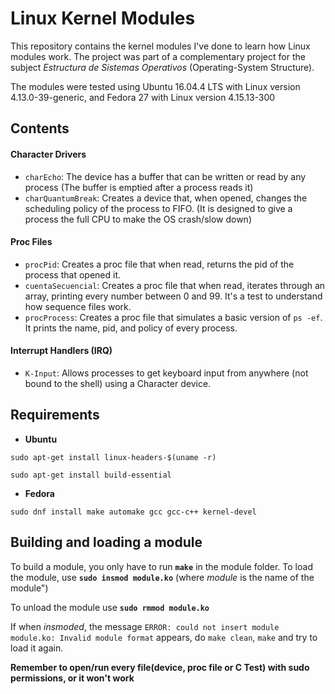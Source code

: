 # Linux Kernel Modules

This repository contains the kernel modules I've done to learn how Linux modules work. The project was part of a complementary project for the subject *Estructura de Sistemas Operativos* (Operating-System Structure).

The modules were tested using Ubuntu 16.04.4 LTS with Linux version 4.13.0-39-generic, and Fedora 27 with Linux version 4.15.13-300 

## Contents

#### Character Drivers 
- `charEcho`: The device has a buffer that can be written or read by any process (The buffer is emptied after a process reads it)
- `charQuantumBreak`: Creates a device that, when opened, changes the scheduling policy of the process to FIFO. (It is designed to give a process the full CPU to make the OS crash/slow down)


#### Proc Files
- `procPid`: Creates a proc file that when read, returns the pid of the process that opened it.
- `cuentaSecuencial`: Creates a proc file that when read, iterates through an array, printing every number between 0 and 99. It's a test to understand how sequence files work.
- `procProcess`: Creates a proc file that simulates a basic version of `ps -ef`. It prints the name, pid, and policy of every process.

#### Interrupt Handlers (IRQ)
- `K-Input`: Allows processes to get keyboard input from anywhere (not bound to the shell) using a Character device. 

## Requirements
* **Ubuntu**
```
sudo apt-get install linux-headers-$(uname -r)
```
```
sudo apt-get install build-essential
```
* **Fedora**
```
sudo dnf install make automake gcc gcc-c++ kernel-devel
```
## Building and loading a module

To build a module, you only have to run **`make`** in the module folder.
To load the module, use **`sudo insmod module.ko`** (where *module* is the name of the module")

To unload the module use **`sudo rmmod module.ko`**

If when *insmoded*, the message `ERROR: could not insert module module.ko: Invalid module format` appears, do `make clean`, `make` and try to load it again.

**Remember to open/run every file(device, proc file or C Test) with sudo permissions, or it won't work**
